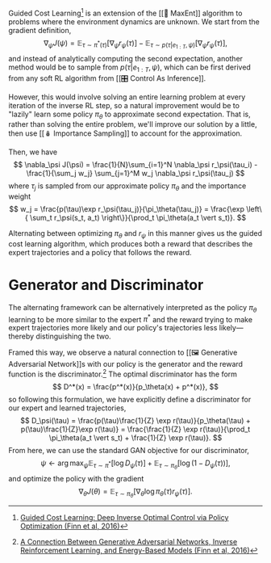 Guided Cost Learning[^1] is an extension of the [[🎲 MaxEnt]] algorithm to problems where the environment dynamics are unknown. We start from the gradient definition, 
$$
\nabla_\psi J(\psi) = \mathbb{E}_{\tau \sim \pi^*(\tau)}[\nabla_\psi r_\psi(\tau)] - \mathbb{E}_{\tau \sim p(\tau \vert e_{1:T}, \psi)}[\nabla_\psi r_\psi(\tau)],
$$
 and instead of analytically computing the second expectation, another method would be to sample from $p(\tau \vert e_{1:T}, \psi)$, which can be first derived from any soft RL algorithm from [[🎛️ Control As Inference]].

However, this would involve solving an entire learning problem at every iteration of the inverse RL step, so a natural improvement would be to "lazily" learn some policy $\pi_\theta$ to approximate second expectation. That is, rather than solving the entire problem, we'll improve our solution by a little, then use [[🪆 Importance Sampling]] to account for the approximation.

Then, we have 
$$
\nabla_\psi J(\psi) = \frac{1}{N}\sum_{i=1}^N \nabla_\psi r_\psi(\tau_i) - \frac{1}{\sum_j w_j} \sum_{j=1}^M w_j \nabla_\psi r_\psi(\tau_j)
$$
 where $\tau_j$ is sampled from our approximate policy $\pi_\theta$ and the importance weight 
$$
w_j = \frac{p(\tau)\exp r_\psi(\tau_j)}{\pi_\theta(\tau_j)} = \frac{\exp \left\{ \sum_t r_\psi(s_t, a_t) \right\}}{\prod_t \pi_\theta(a_t \vert s_t)}.
$$


Alternating between optimizing $\pi_\theta$ and $r_\psi$ in this manner gives us the guided cost learning algorithm, which produces both a reward that describes the expert trajectories and a policy that follows the reward.

# Generator and Discriminator
The alternating framework can be alternatively interpreted as the policy $\pi_\theta$ learning to be more similar to the expert $\pi^*$ and the reward trying to make expert trajectories more likely and our policy's trajectories less likely—thereby distinguishing the two.

Framed this way, we observe a natural connection to [[🖼️ Generative Adversarial Network]]s with our policy is the generator and the reward function is the discriminator.[^2] The optimal discriminator has the form 
$$
D^*(x) = \frac{p^*(x)}{p_\theta(x) + p^*(x)},
$$
 so following this formulation, we have explicitly define a discriminator for our expert and learned trajectories, 
$$
D_\psi(\tau) = \frac{p(\tau)\frac{1}{Z} \exp r(\tau)}{p_\theta(\tau) + p(\tau)\frac{1}{Z}\exp r(\tau)} = \frac{\frac{1}{Z} \exp r(\tau)}{\prod_t \pi_\theta(a_t \vert s_t) + \frac{1}{Z} \exp r(\tau)}.
$$
 From here, we can use the standard GAN objective for our discriminator, 
$$
\psi \leftarrow \arg\max_\psi \mathbb{E}_{\tau \sim \pi^*}[\log D_\psi(\tau)] + \mathbb{E}_{\tau \sim \pi_\theta}[\log (1 - D_\psi(\tau))],
$$
 and optimize the policy with the gradient 
$$
\nabla_\theta J(\theta) = \mathbb{E}_{\tau \sim \pi_\theta}[\nabla_\theta \log \pi_\theta(\tau) r_\psi(\tau)].
$$


[^1]: [Guided Cost Learning: Deep Inverse Optimal Control via Policy Optimization (Finn et al, 2016)](https://arxiv.org/pdf/1603.00448.pdf)
[^2]: [A Connection Between Generative Adversarial Networks, Inverse Reinforcement Learning, and Energy-Based Models (Finn et al, 2016)](https://arxiv.org/pdf/1611.03852.pdf)